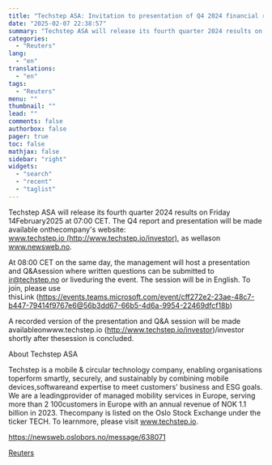 ```yaml
---
title: "Techstep ASA: Invitation to presentation of Q4 2024 financial results"
date: "2025-02-07 22:38:57"
summary: "Techstep ASA will release its fourth quarter 2024 results on Friday 14February2025 at 07:00 CET. The Q4 report and presentation will be made available onthecompany's website: www.techstep.io (http://www.techstep.io/investor), as wellason www.newsweb.no.At 08:00 CET on the same day, the management will host a presentation and Q&amp;Asession where written questions can be..."
categories:
  - "Reuters"
lang:
  - "en"
translations:
  - "en"
tags:
  - "Reuters"
menu: ""
thumbnail: ""
lead: ""
comments: false
authorbox: false
pager: true
toc: false
mathjax: false
sidebar: "right"
widgets:
  - "search"
  - "recent"
  - "taglist"
---
```


Techstep ASA will release its fourth quarter 2024 results on Friday 14February2025 at 07:00 CET. The Q4 report and presentation will be made available onthecompany's website: www.techstep.io (http://www.techstep.io/investor), as wellason www.newsweb.no.

At 08:00 CET on the same day, the management will host a presentation and Q&Asession where written questions can be submitted to ir@techstep.no or liveduring the event. The session will be in English. To join, please use thisLink (https://events.teams.microsoft.com/event/cff272e2-23ae-48c7-b447-79414f9767e6@56b3dd67-66b5-4d6a-9954-22469dfcf18b)

A recorded version of the presentation and Q&A session will be made availableonwww.techstep.io (http://www.techstep.io/investor)/investor shortly after thesession is concluded.

About Techstep ASA

Techstep is a mobile & circular technology company, enabling organisations toperform smartly, securely, and sustainably by combining mobile devices,softwareand expertise to meet customers' business and ESG goals. We are a leadingprovider of managed mobility services in Europe, serving more than 2 100customers in Europe with an annual revenue of NOK 1.1 billion in 2023. Thecompany is listed on the Oslo Stock Exchange under the ticker TECH. To learnmore, please visit www.techstep.io.

https://newsweb.oslobors.no/message/638071

[Reuters](https://www.tradingview.com/news/reuters.com,2025-02-07:newsml_ObikxYcZa:0-techstep-asa-invitation-to-presentation-of-q4-2024-financial-results/)
